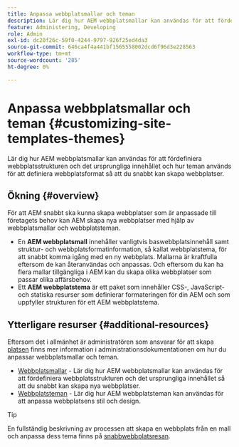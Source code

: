 ```yaml
---
title: Anpassa webbplatsmallar och teman
description: Lär dig hur AEM webbplatsmallar kan användas för att fördefiniera webbplatsstrukturen och det ursprungliga innehållet och hur teman används för att definiera webbplatsformat så att du snabbt kan skapa webbplatser.
feature: Administering, Developing
role: Admin
exl-id: dc20f26c-59f0-4244-9797-926f25ed4da3
source-git-commit: 646ca4f4a441bf1565558002dcd6f96d3e228563
workflow-type: tm+mt
source-wordcount: '285'
ht-degree: 0%

---
```


# Anpassa webbplatsmallar och teman {#customizing-site-templates-themes}

Lär dig hur AEM webbplatsmallar kan användas för att fördefiniera webbplatsstrukturen och det ursprungliga innehållet och hur teman används för att definiera webbplatsformat så att du snabbt kan skapa webbplatser.

## Ökning {#overview}

För att AEM snabbt ska kunna skapa webbplatser som är anpassade till företagets behov kan AEM skapa nya webbplatser med hjälp av webbplatsmallar och webbplatsteman.

* En **AEM webbplatsmall** innehåller vanligtvis baswebbplatsinnehåll samt struktur- och webbplatsformatinformation, så kallat webbplatstema, för att snabbt komma igång med en ny webbplats. Mallarna är kraftfulla eftersom de kan återanvändas och anpassas. Och eftersom du kan ha flera mallar tillgängliga i AEM kan du skapa olika webbplatser som passar olika affärsbehov.
* Ett **AEM webbplatstema** är ett paket som innehåller CSS-, JavaScript- och statiska resurser som definierar formateringen för din AEM och som uppfyller strukturen för ett AEM webbplatstema.

## Ytterligare resurser {#additional-resources}

Eftersom det i allmänhet är administratören som ansvarar för att skapa [platsen](/help/sites-cloud/administering/site-creation/create-site.md) finns mer information i administrationsdokumentationen om hur du anpassar webbplatsmallar och teman.

* [Webbplatsmallar](/help/sites-cloud/administering/site-creation/site-templates.md) - Lär dig hur AEM webbplatsmallar kan användas för att fördefiniera webbplatsstrukturen och det ursprungliga innehållet så att du snabbt kan skapa nya webbplatser.
* [Webbplatsteman](/help/sites-cloud/administering/site-creation/site-themes.md) - Lär dig hur AEM webbplatsteman kan användas för att anpassa webbplatsens stil och design.

>[!TIP]
>
>En fullständig beskrivning av processen att skapa en webbplats från en mall och anpassa dess tema finns på [snabbwebbplatsresan](/help/journey-sites/quick-site/overview.md).

